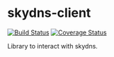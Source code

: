 # skydns-client

[![Build Status](https://travis-ci.org/anshulverma/skydns-client.svg?branch=master)](https://travis-ci.org/anshulverma/skydns-client)
[![Coverage Status](https://coveralls.io/repos/anshulverma/skydns-client/badge.svg?branch=master&service=github)](https://coveralls.io/github/anshulverma/skydns-client?branch=master)

Library to interact with skydns.
